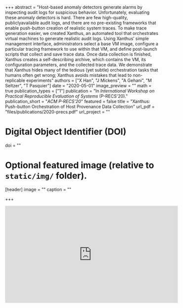 +++
abstract = "Host-based anomaly detectors generate alarms by inspecting audit logs for suspicious behavior. Unfortunately, evaluating these anomaly detectors is hard. There are few high-quality, publiclyavailable audit logs, and there are no pre-existing frameworks that enable push-button creation of realistic system traces. To make trace generation easier, we created Xanthus, an automated tool that orchestrates virtual machines to generate realistic audit logs. Using Xanthus’ simple management interface, administrators select a base VM image, configure a particular tracing framework to use within that VM, and define post-launch scripts that collect and save trace data. Once data collection is finished, Xanthus creates a self-describing archive, which contains the VM, its configuration parameters, and the collected trace data. We demonstrate that Xanthus hides many of the tedious (yet subtle) orchestration tasks that humans often get wrong; Xanthus avoids mistakes that lead to non-replicable experiments"
authors = ["X Han", "J Mickens", "A Gehani", "M Seltzer", "T Pasquier"]
date = "2020-05-01"
image_preview = ""
math = true
publication_types = ["1"]
publication = "In *International Workshop on Practical Reproducible Evaluation of Systems* (P-RECS'20)."
publication_short = "*ACM P-RECS'20*"
featured = false
title = "Xanthus: Push-button Orchestration of Host Provenance Data Collection"
url_pdf = "files/publications/2020-precs.pdf"
url_project = ""

# Digital Object Identifier (DOI)
doi = ""

# Optional featured image (relative to `static/img/` folder).
[header]
image = ""
caption = ""

+++

<div align="center">
<iframe width="560" height="315" src="https://www.youtube.com/embed/50PpVxcy5WM?start=4017" frameborder="0" allow="accelerometer; autoplay; clipboard-write; encrypted-media; gyroscope; picture-in-picture" allowfullscreen></iframe>
</div>
